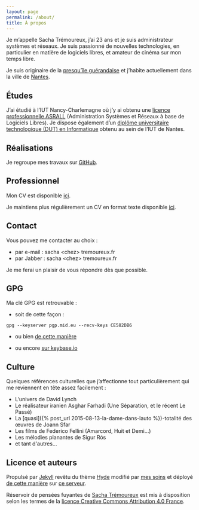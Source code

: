```yaml
---
layout: page
permalink: /about/
title: À propos
---
```


Je m’appelle Sacha Trémoureux, j’ai 23 ans et je suis administrateur systèmes et réseaux. Je suis passionné de nouvelles technologies, en particulier en matière de logiciels libres, et amateur de cinéma sur mon temps libre.

Je suis originaire de la
[presqu’île guérandaise](http://www.openstreetmap.org/?lat=47.3745&amp;amp;lon=-2.373&amp;amp;zoom=12&amp;amp;layers=M)
et j’habite actuellement dans la ville de [Nantes](http://www.openstreetmap.org/#map=12/47.2383/-1.5603).

## Études

J’ai étudié à l’IUT Nancy-Charlemagne où j’y ai obtenu une [licence
professionnelle
ASRALL](http://iut-charlemagne.univ-lorraine.fr/ASRALL)
(Administration Systèmes et Réseaux à base de Logiciels Libres). Je
dispose également d’un [diplôme universitaire technologique (DUT) en
Informatique](http://www.iutnantes.univ-nantes.fr/321/0/fiche___formation/)
obtenu au sein de l’IUT de Nantes.


## Réalisations

Je regroupe mes travaux sur [GitHub](https://github.com/tsacha/).

## Professionnel

Mon CV est disponible [ici](/cv.pdf).

Je maintiens plus régulièrement un CV en format texte disponible [ici](/cv.txt).

## Contact

Vous pouvez me contacter au choix :

* par e-mail : sacha &lt;chez&gt; tremoureux.fr
* par Jabber : sacha &lt;chez&gt; tremoureux.fr

Je me ferai un plaisir de vous répondre dès que possible.

## GPG

Ma clé GPG est retrouvable :

* soit de cette façon :

`gpg --keyserver pgp.mid.eu --recv-keys CE582DB6`

* ou bien [de cette manière](/pub.gpg)

* ou encore [sur keybase.io](https://keybase.io/tsacha)

## Culture

Quelques références culturelles que j’affectionne tout particulièrement qui me
reviennent en tête assez facilement :

* L’univers de David Lynch
* Le réalisateur iranien Asghar Farhadi (Une Séparation, et le récent Le Passé)
* La [quasi]({% post_url 2015-08-13-la-dame-dans-lauto %})-totalité des œuvres de Joann Sfar
* Les films de Federico Fellini (Amarcord, Huit et Demi…)
* Les mélodies planantes de Sigur Rós
* et tant d'autres…

## Licence et auteurs

Propulsé par [Jekyll](http://jekyllrb.com) revêtu du thème [Hyde](http://hyde.getpoole.com) modifié par [mes soins](https://github.com/tsacha/s.tremoureux.fr) et déployé [de cette manière](https://github.com/beastie-eu/ansible-role-sacha) sur [ce serveur](http://beastie.eu).

Réservoir de pensées fuyantes de [Sacha Trémoureux](https://s.tremoureux.fr/) est mis à disposition selon les termes de la [licence Creative Commons Attribution 4.0 France](http://creativecommons.org/licenses/by/4.0/deed.fr).
